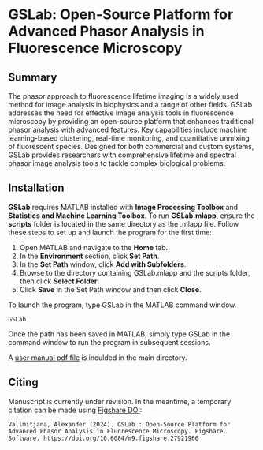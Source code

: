 # GSLab: Open-Source Platform for Advanced Phasor Analysis in Fluorescence Microscopy

## Summary

The phasor approach to fluorescence lifetime imaging is a widely used method for image analysis in biophysics and a range of other fields. GSLab addresses the need for effective image analysis tools in fluorescence microscopy by providing an open-source platform that enhances traditional phasor analysis with advanced features. Key capabilities include machine learning-based clustering, real-time monitoring, and quantitative unmixing of fluorescent species. Designed for both commercial and custom systems, GSLab provides researchers with comprehensive lifetime and spectral phasor image analysis tools to tackle complex biological problems.

## Installation
**GSLab** requires MATLAB installed with **Image Processing Toolbox** and **Statistics and Machine Learning Toolbox**. To run **GSLab.mlapp**, ensure the **scripts** folder is located in the same directory as the .mlapp file. Follow these steps to set up and launch the program for the first time:
1.	Open MATLAB and navigate to the **Home** tab.
2.	In the **Environment** section, click **Set Path**.
3.	In the **Set Path** window, click **Add with Subfolders**.
4.	Browse to the directory containing GSLab.mlapp and the scripts folder, then click **Select Folder**.
5.	Click **Save** in the Set Path window and then click **Close**.
  
To launch the program, type GSLab in the MATLAB command window.
```
GSLab
```
Once the path has been saved in MATLAB, simply type GSLab in the command window to run the program in subsequent sessions.

A [user manual pdf file](GSLab_Manual.pdf) is inculded in the main directory. 

## Citing
Manuscript is currently under revision. In the meantime, a temporary citation can be made using [Figshare DOI](https://doi.org/10.6084/m9.figshare.27921966):
```
Vallmitjana, Alexander (2024). GSLab : Open-Source Platform for Advanced Phasor Analysis in Fluorescence Microscopy. Figshare. Software. https://doi.org/10.6084/m9.figshare.27921966
```
